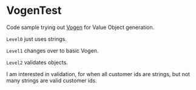 # VogenTest

Code sample trying out [Vogen](https://github.com/SteveDunn/Vogen) for Value Object generation.

`Level0` just uses strings.

`Level1` changes over to basic Vogen.

`Level2` validates objects.

I am interested in validation, for when all customer ids are strings, but not many strings are valid customer ids.
